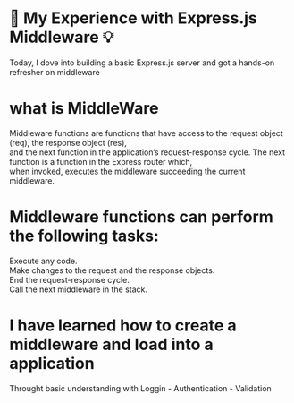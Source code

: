 # 🚀 My Experience with Express.js Middleware 💡

 Today, I dove into building a basic Express.js server and got a hands-on refresher on middleware
# what is MiddleWare 
Middleware functions are functions that have access to the request object (req), the response object (res), <br>
and the next function in the application’s request-response cycle. The next function is a function in the Express router which, <br>
when invoked, executes the middleware succeeding the current middleware.

# Middleware functions can perform the following tasks:

Execute any code. <br>
Make changes to the request and the response objects. <br>
End the request-response cycle. <br>
Call the next middleware in the stack. <br>

# I have learned how to create a middleware and load into a application <br>
Throught basic understanding with Loggin - Authentication - Validation

